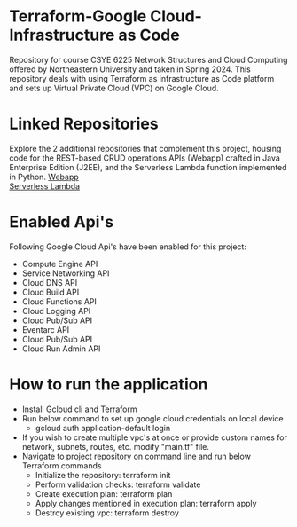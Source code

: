 # Terraform-Google Cloud-Infrastructure as Code
Repository for course CSYE 6225 Network Structures and Cloud Computing offered by Northeastern University and taken in Spring 2024. This repository deals with using Terraform as infrastructure as Code platform and sets up Virtual Private Cloud (VPC) on Google Cloud.

# Linked Repositories
Explore the 2 additional repositories that complement this project, housing code for the REST-based CRUD operations APIs (Webapp) crafted in Java Enterprise Edition (J2EE), and the Serverless Lambda function implemented in Python.
[Webapp](https://github.com/Abhinav-Choudhary/Webapp)
<br>
[Serverless Lambda](https://github.com/Abhinav-Choudhary/Serverless)

# Enabled Api's
Following Google Cloud Api's have been enabled for this project:
- Compute Engine API
- Service Networking API
- Cloud DNS API
- Cloud Build API
- Cloud Functions API
- Cloud Logging API
- Cloud Pub/Sub API
- Eventarc API
- Cloud Pub/Sub API
- Cloud Run Admin API

# How to run the application
- Install Gcloud cli and Terraform
- Run below command to set up google cloud credentials on local device
  - gcloud auth application-default login
- If you wish to create multiple vpc's at once or provide custom names for network, subnets, routes, etc. modify "main.tf" file.
- Navigate to project repository on command line and run below Terraform commands
  - Initialize the repository: terraform init
  - Perform validation checks: terraform validate
  - Create execution plan: terraform plan
  - Apply changes mentioned in execution plan: terraform apply
  - Destroy existing vpc: terraform destroy

